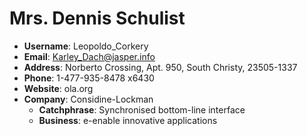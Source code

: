 # Mrs. Dennis Schulist

- **Username**: Leopoldo_Corkery
- **Email**: Karley_Dach@jasper.info
- **Address**: Norberto Crossing, Apt. 950, South Christy, 23505-1337
- **Phone**: 1-477-935-8478 x6430
- **Website**: ola.org
- **Company**: Considine-Lockman
  - **Catchphrase**: Synchronised bottom-line interface
  - **Business**: e-enable innovative applications